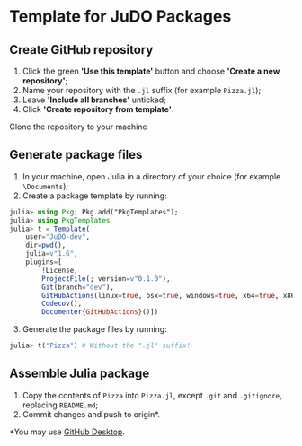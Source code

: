 # Template for JuDO Packages

## Create GitHub repository
1. Click the green **'Use this template'** button and choose **'Create a new repository'**;
2. Name your repository with the `.jl` suffix (for example `Pizza.jl`);
3. Leave **'Include all branches'** unticked;
4. Click **'Create repository from template'**.


 Clone the repository to your machine

## Generate package files
1. In your machine, open Julia in a directory of your choice (for example `\Documents`);
2. Create a package template by running:
```julia 
julia> using Pkg; Pkg.add("PkgTemplates");
julia> using PkgTemplates
julia> t = Template(
    user="JuDO-dev",
    dir=pwd(),
    julia=v"1.6",
    plugins=[
        !License,
        ProjectFile(; version=v"0.1.0"),
        Git(branch="dev"),
        GitHubActions(linux=true, osx=true, windows=true, x64=true, x86=true, extra_versions=["1.8", "nightly"]),
        Codecov(),
        Documenter{GitHubActions}()])
```
3. Generate the package files by running:
```julia
julia> t("Pizza") # Without the ".jl" suffix!
```

## Assemble Julia package
1. Copy the contents of `Pizza` into `Pizza.jl`, except `.git` and `.gitignore`, replacing `README.md`;
2. Commit changes and push to origin*.

*You may use [GitHub Desktop](https://desktop.github.com/).

